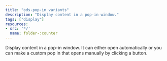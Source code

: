 ```yaml
---
title: "ods-pop-in variants"
description: "Display content in a pop-in window."
tags: ["display"]
resources:
- src: '*/'
  name: folder-:counter
---
```


Display content in a pop-in window. It can either open automatically or you can make a custom pop in that opens manually by clicking a button.
